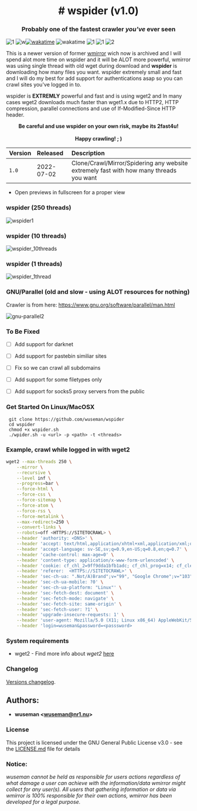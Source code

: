 <p align="center">
  <h1 align="center"># wspider (v1.0)</h1>
  <h3 align="center">Probably one of the fastest crawler <i>you've</i> ever seen</h3>


![1](https://img.shields.io/badge/wspider%20version-v1.0-orange) ![w](https://img.shields.io/badge/wuseman-%40Nr1-ff69b4)[![wakatime](https://wakatime.com/badge/user/7c0c8150-9f8e-402d-a34f-2539fea9f88e/project/8e3282b8-ff0d-4680-a385-7b7cc66954bf.svg)](https://wakatime.com/badge/user/7c0c8150-9f8e-402d-a34f-2539fea9f88e/project/8e3282b8-ff0d-4680-a385-7b7cc66954bf) ![wakatime](https://img.shields.io/github/last-commit/wuseman/wspider?color=purple&label=wspider%20last%20commit&logo=wspider) ![1](https://img.shields.io/github/contributors/wuseman/wspider?color=lightgreen&label=wspider%20contributors) ![1](https://img.shields.io/github/languages/code-size/wuseman/wspider?label=wspider%20size) ![2](https://img.shields.io/github/issues-raw/wuseman/wspider?color=red&label=wspider%20issues&logo=wspider&logoColor=red)

</p>




This is a newer version of former [wmirror](https://github.com/wuseman/wmirror) wich now is archived and I will spend alot more time on wspider and it will be ALOT more powerful, wmirror was using single thread with old wget during download and **wspider** is downloading how many files you want. wspider extremely small and fast and I will do my best for add support for authentications asap so you can crawl sites you've logged in to.

wspider is **EXTREMLY** powerful and fast and is using wget2 and In many cases wget2 downloads much faster than wget1.x due to HTTP2, HTTP compression, parallel connections and use of If-Modified-Since HTTP header.

<p align="center">
<b>Be careful and use wspider on your own risk, maybe its 2fast4u!</b><br><br>
<b>Happy crawling! ; )</b>
</p>

| Version            |  Released      | Description                          |
| :----------------- | :------------- | :---------------------------------- | 
| `1.0`              |  2022-07-02    | Clone/Crawl/Mirror/Spidering any website extremely fast with how many threads you want   | 

* Open previews in fullscreen for a proper view

### wspider (250 threads)

![wspider1](https://user-images.githubusercontent.com/26827453/178808318-e8a671b5-698f-4d40-b965-ed0bb6246953.gif)

### wspider (10 threads)

![wspider_10threads](https://user-images.githubusercontent.com/26827453/178815097-e9760ddf-28f6-4313-a6d3-a98ecf4de938.gif)


### wspider (1 threads)

![wspider_1thread](https://user-images.githubusercontent.com/26827453/178814816-d5ba5fc6-4fcc-4bef-8d35-a4123d3a3857.gif)


### GNU/Parallel (old and slow - using ALOT resources for nothing)

Crawler is from here: https://www.gnu.org/software/parallel/man.html

![gnu-parallel2](https://user-images.githubusercontent.com/26827453/178814053-5ecb5e50-988b-4d78-8058-096b7eabc2d1.gif)

### To Be Fixed

- [ ] Add support for darknet
- [ ] Add support for pastebin similiar sites
- [ ] Fix so we can crawl all subdomains
- [ ] Add support for some filetypes only 
- [ ] Add support for socks5 proxy servers from the public


### Get Started On Linux/MacOSX

     git clone https://github.com/wuseman/wspider
     cd wspider
     chmod +x wspider.sh
     ./wpider.sh -u <url> -p <path> -t <threads>


### Example, crawl while logged in with wget2

```sh
wget2 --max-threads 250 \
    --mirror \
    --recursive \
    --level inf \
    --progress=bar \
    --force-html \
    --force-css \
    --force-sitemap \
    --force-atom \
    --force-rss \
    --force-metalink \
    --max-redirect=250 \
    --convert-links \
    --robots=off <HTTPS://SITETOCRAWL> \
    --header 'authority: <DNS>' \
    --header 'accept: text/html,application/xhtml+xml,application/xml;q=0.9,image/avif,image/webp,image/apng,*/*;q=0.8,application/signed-exchange;v=b3;q=0.9' \
    --header 'accept-language: sv-SE,sv;q=0.9,en-US;q=0.8,en;q=0.7' \
    --header 'cache-control: max-age=0' \
    --header 'content-type: application/x-www-form-urlencoded' \
    --header 'cookie: cf_chl_2=9ff9dda1bfb1adc; cf_chl_prog=x14; cf_clearance=Alfd7kcY1L5KOTx2uI5Stu8X7SRWc96O3zPy6B84gAY-1658091341-0-150; xf_csrf=C9CsA8IsEEy3FTS6; _ga=GA1.2.2033614628.1658091287; _gid=GA1.2.859525534.1658091287' \
    --header 'referer:  <HTTPS://SITETOCRAWL>' \
    --header 'sec-ch-ua: ".Not/A)Brand";v="99", "Google Chrome";v="103", "Chromium";v="103"' \
    --header 'sec-ch-ua-mobile: ?0' \
    --header 'sec-ch-ua-platform: "Linux"' \
    --header 'sec-fetch-dest: document' \
    --header 'sec-fetch-mode: navigate' \
    --header 'sec-fetch-site: same-origin' \
    --header 'sec-fetch-user: ?1' \
    --header 'upgrade-insecure-requests: 1' \
    --header 'user-agent: Mozilla/5.0 (X11; Linux x86_64) AppleWebKit/537.36 (KHTML, like Gecko) Chrome/103.0.0.0 Safari/537.36' \
    --header 'login=wuseman&password=<passsword> 
```

### System requirements

- wget2     - Find more info about _wget2_ [here](https://gitlab.com/gnuwget/wget2)

### Changelog

[Versions changelog](CHANGELOG.md).

## Authors: 

* **wuseman <wuseman@nr1.nu\>** 


### License

This project is licensed under the GNU General Public License v3.0 - see the [LICENSE.md](LICENSE.md) file for details

### Notice:

_wuseman cannot be held as responsible for users actions regardless of what damage a user can achieve with the information/data wmirror might collect for any user(s). All users that  gathering information or data via wmirror is 100% responsible for their own actions, wmirror has been developed for a legal purpose._
